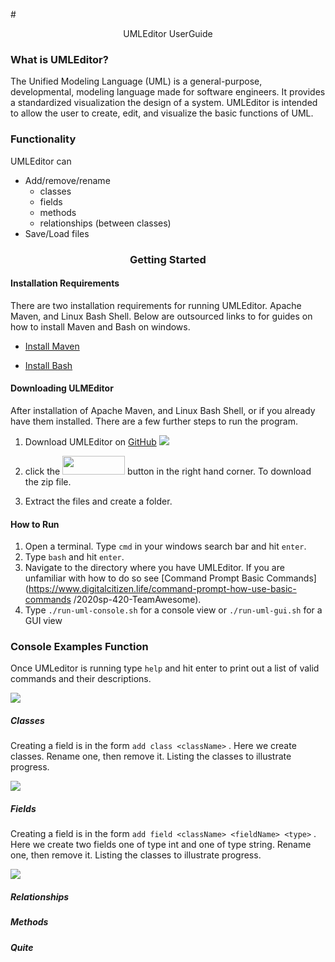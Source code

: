 
#<div align="center"> UMLEditor UserGuide </div>

### What is UMLEditor?

The Unified Modeling Language (UML) is a general-purpose, developmental, modeling language made for software engineers. It provides a standardized visualization the design of a system. UMLEditor is intended to allow the user to create, edit, and visualize the basic functions of UML.

### Functionality
UMLEditor can
* Add/remove/rename 
  * classes
  * fields
  * methods
  * relationships (between classes)
* Save/Load files 

### <div align="center"> Getting Started </div>

#### Installation Requirements
There are two installation requirements for running UMLEditor. Apache Maven, and Linux Bash Shell. Below are outsourced links to for guides on how to install Maven and Bash on windows.
 
* [Install Maven](https://mkyong.com/maven/how-to-install-maven-in-windows/)  

* [Install Bash](https://itsfoss.com/install-bash-on-windows/)  

#### Downloading ULMEditor

After installation of Apache Maven, and Linux Bash Shell, or if you already have them installed. There are a few further steps to run the program. 

1. Download UMLEditor on [GitHub](https://github.com/mucsci-students/2020sp-420-TeamAwesome) <img src="https://github.com/mucsci-students/2020sp-420-TeamAwesome/blob/pictureTest/pictures/UMLEditor%20images/Download.PNG">

2. click the <img src="https://github.com/mucsci-students/2020sp-420-TeamAwesome/blob/pictureTest/pictures/UMLEditor%20images/Download%20Button.PNG" width="100" height="30"> button in the right hand corner.  To download the zip file.   

3. Extract the files and create a folder. 


#### How to Run
1. Open a terminal. Type `cmd` in your windows search bar and hit `enter`. 
3. Type `bash` and hit `enter`.
4. Navigate to the directory where you have UMLEditor. If you are unfamiliar with how to do so see [Command Prompt Basic Commands](https://www.digitalcitizen.life/command-prompt-how-use-basic-commands /2020sp-420-TeamAwesome).
5. Type `./run-uml-console.sh` for a console view or `./run-uml-gui.sh` for a GUI view

### Console Examples Function 
Once UMLeditor is running type `help` and hit enter to print out a list of valid commands and their descriptions.

<img src="https://github.com/mucsci-students/2020sp-420-TeamAwesome/blob/pictureTest/pictures/UMLEditor%20images/help%2C%20console.PNG">

##### Classes 
Creating a field is in the form `add class <className>` . Here we create classes. Rename one, then remove it. Listing the classes to illustrate progress.

<img src="https://github.com/mucsci-students/2020sp-420-TeamAwesome/blob/pictureTest/pictures/UMLEditor%20images/Class%2C%20Console.PNG">

##### Fields

Creating a field is in the form `add field <className> <fieldName> <type>` . Here we create two fields one of type int and one of type string. Rename one, then remove it. Listing the classes to illustrate progress.

<img src="https://github.com/mucsci-students/2020sp-420-TeamAwesome/blob/pictureTest/pictures/UMLEditor%20images/Fields%2C%20Console.PNG">

##### Relationships
##### Methods
##### Quite




 


